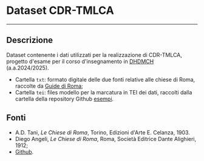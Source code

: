 # Dataset CDR-TMLCA

***

## Descrizione

Dataset contenente i dati utilizzati per la realizzazione di CDR-TMLCA, progetto d'esame per il corso d'insegnamento in [DHDMCH](https://www.unibo.it/it/studiare/dottorati-master-specializzazioni-e-altra-formazione/insegnamenti/insegnamento/2024/502386) (a.a.2024/2025).

* Cartella `txt`: formato digitale delle due fonti relative alle chiese di Roma, raccolte da  [Guide di Roma](https://liveunibo-my.sharepoint.com/personal/sebastian_barzaghi2_unibo_it/_layouts/15/onedrive.aspx?id=%2Fpersonal%2Fsebastian%5Fbarzaghi2%5Funibo%5Fit%2FDocuments%2FDHDMCH%2F2024%2D2025%2FDati&ga=1);
* Cartella `tei`: files modello per la marcatura in TEI dei dati, raccolti dalla cartella della repository Github [esempi](https://github.com/dhdmch/2024-2025/tree/main/esempi).

## Fonti
* A.D. Tani, *Le Chiese di Roma*, Torino, Edizioni d'Arte E. Celanza, 1903.
* Diego Angeli, *Le Chiese di Roma*, Roma, Società Editrice Dante Alighieri, 1912;
* [Github](https://github.com/dhdmch/2024-2025).
